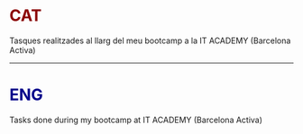 # <span style="color:darkred">CAT</span>
Tasques realitzades al llarg del meu bootcamp a la IT ACADEMY (Barcelona Activa)

---

# <span style="color:darkblue">ENG</span>
Tasks done during my bootcamp at IT ACADEMY (Barcelona Activa)

